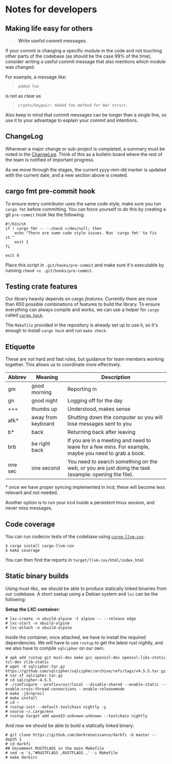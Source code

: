 Notes for developers
====================

## Making life easy for others

> **Write useful commit messages.**

If your commit is changing a specific module in the code and not
touching other parts of the codebase (as should be the case 99% of the
time), consider writing a useful commit message that also mentions
which module was changed.

For example, a message like:

> `added foo`

is not as clear as

> `crypto/keypair: Added foo method for Bar struct.`

Also keep in mind that commit messages can be longer than a single
line, so use it to your advantage to explain your commit and
intentions.

## ChangeLog

Whenever a major change or sub-project is completed, a summary must be noted
in the [ChangeLog](https://github.com/darkrenaissance/darkfi/blob/master/ChangeLog).
Think of this as a bulletin board where the rest of the team is notified of
important progress.

As we move through the stages, the current yyyy-mm-dd marker is updated with
the current date, and a new section above is created.

## cargo fmt pre-commit hook

To ensure every contributor uses the same code style, make sure
you run `cargo fmt` before committing. You can force yourself
to do this by creating a git `pre-commit` hook like the following:

```shell
#!/bin/sh
if ! cargo fmt -- --check >/dev/null; then
    echo "There are some code style issues. Run 'cargo fmt' to fix it."
    exit 1
fi

exit 0
```

Place this script in `.git/hooks/pre-commit` and make sure it's
executable by running `chmod +x .git/hooks/pre-commit`.


## Testing crate features

Our library heavily depends on cargo _features_. Currently
there are more than 650 possible combinations of features to
build the library.  To ensure everything can always compile
and works, we can use a helper for `cargo` called
[`cargo hack`](https://github.com/taiki-e/cargo-hack).

The `Makefile` provided in the repository is already set up to use it,
so it's enough to install `cargo hack` and run `make check`.

## Etiquette

These are not hard and fast rules, but guidance for team members working together.
This allows us to coordinate more effectively.

| Abbrev  | Meaning            | Description                                                                                           |
|---------|--------------------|-------------------------------------------------------------------------------------------------------|
| gm      | good morning       | Reporting in                                                                                          |
| gn      | good night         | Logging off for the day                                                                               |
| +++     | thumbs up          | Understood, makes sense                                                                               |
| afk*    | away from keyboard | Shutting down the computer so you will lose messages sent to you                                      |
| b*      | back               | Returning back after leaving                                                                          |
| brb     | be right back      | If you are in a meeting and need to leave for a few mins. For example, maybe you need to grab a book. |
| one sec | one second         | You need to search something on the web, or you are just doing the task (example: opening the file).  |

\* once we have proper syncing implemented in ircd, these will become less relevant and not needed.

Another option is to run your ircd inside a persistent tmux session, and never miss messages.

## Code coverage

You can run codecov tests of the codebase using
[`cargo-llvm-cov`](https://github.com/taiki-e/cargo-llvm-cov):

```
$ cargo install cargo-llvm-cov
$ make coverage
```

You can then find the reports in `target/llvm-cov/html/index.html`

## Static binary builds

Using musl-libc, we should be able to produce statically linked
binaries from our codebase. A short ssetup using a Debian system and
`lxc` can be the following:

**Setup the LXC container:**

```
# lxc-create -n xbuild-alpine -t alpine -- --release edge
# lxc-start -n xbuild-alpine
# lxc-attach -n xbuild-alpine
```

Inside the container, once attached, we have to install the required
dependencies. We will have to use `rustup` to get the latest rust
nightly, and we also have to compile `sqlcipher` on our own.

```
# apk add rustup git musl-dev make gcc openssl-dev openssl-libs-static tcl-dev zlib-static
# wget -O sqlcipher.tar.gz https://github.com/sqlcipher/sqlcipher/archive/refs/tags/v4.5.5.tar.gz
# tar xf sqlcipher.tar.gz
# cd sqlcipher-4.5.5
# ./confiogure --prefix=/usr/local --disable-shared --enable-static --enable-cross-thread-connections --enable-releasemode
# make -j$(nproc)
# make install
# cd ~
# rustup-init --default-toolchain nightly -y
# source ~/.cargo/env
# rustup target add wasm32-unknown-unknown --toolchain nightly
```

And now we should be able to build a statically linked binary:

```
# git clone https://github.com/darkrenaissance/darkfi -b master --depth 1
# cd darkfi
## Uncomment RUSTFLAGS in the main Makefile
# sed -e 's,^#RUSTFLAGS ,RUSTFLAGS ,' -i Makefile
# make darkirc
```
